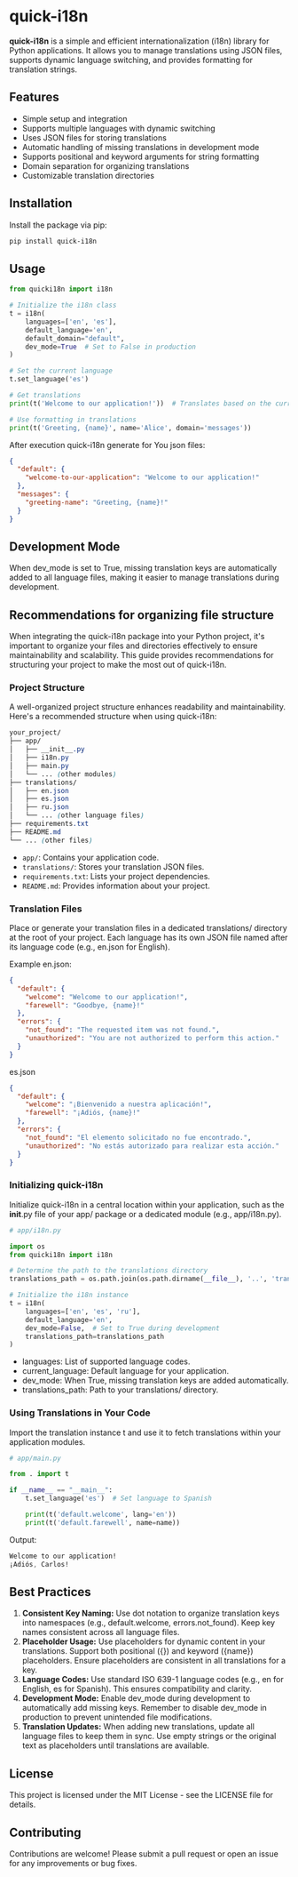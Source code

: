 # quick-i18n

**quick-i18n** is a simple and efficient internationalization (i18n) library for Python applications. It allows you to manage translations using JSON files, supports dynamic language switching, and provides formatting for translation strings.

## Features

- Simple setup and integration
- Supports multiple languages with dynamic switching
- Uses JSON files for storing translations
- Automatic handling of missing translations in development mode
- Supports positional and keyword arguments for string formatting
- Domain separation for organizing translations
- Customizable translation directories

## Installation

Install the package via pip:

```bash
pip install quick-i18n
```

## Usage

```python
from quicki18n import i18n

# Initialize the i18n class
t = i18n(
    languages=['en', 'es'],
    default_language='en',
    default_domain="default",
    dev_mode=True  # Set to False in production
)

# Set the current language
t.set_language('es')

# Get translations
print(t('Welcome to our application!'))  # Translates based on the current language

# Use formatting in translations
print(t('Greeting, {name}', name='Alice', domain='messages'))
```

After execution quick-i18n generate for You json files:

```json
{
  "default": {
    "welcome-to-our-application": "Welcome to our application!"
  },
  "messages": {
    "greeting-name": "Greeting, {name}!"
  }
}
```

## Development Mode

When dev_mode is set to True, missing translation keys are automatically added to all language files,
making it easier to manage translations during development.


## Recommendations for organizing file structure

When integrating the quick-i18n package into your Python project, it's important to organize your files and
directories effectively to ensure maintainability and scalability. This guide provides recommendations for 
structuring your project to make the most out of quick-i18n.

### Project Structure

A well-organized project structure enhances readability and maintainability. Here's a recommended structure 
when using quick-i18n:
```scss
your_project/
├── app/
│   ├── __init__.py
│   ├── i18n.py
│   ├── main.py
│   └── ... (other modules)
├── translations/
│   ├── en.json
│   ├── es.json
│   ├── ru.json
│   └── ... (other language files)
├── requirements.txt
├── README.md
└── ... (other files)
```
- `app/`: Contains your application code.
- `translations/`: Stores your translation JSON files.
- `requirements.txt`: Lists your project dependencies.
- `README.md`: Provides information about your project.

### Translation Files

Place or generate your translation files in a dedicated translations/ 
directory at the root of your project. Each language has its own 
JSON file named after its language code (e.g., en.json for English).

Example en.json:
```json
{
  "default": {
    "welcome": "Welcome to our application!",
    "farewell": "Goodbye, {name}!"
  },
  "errors": {
    "not_found": "The requested item was not found.",
    "unauthorized": "You are not authorized to perform this action."
  }
}
```

es.json
```json
{
  "default": {
    "welcome": "¡Bienvenido a nuestra aplicación!",
    "farewell": "¡Adiós, {name}!"
  },
  "errors": {
    "not_found": "El elemento solicitado no fue encontrado.",
    "unauthorized": "No estás autorizado para realizar esta acción."
  }
}


```

### Initializing quick-i18n
Initialize quick-i18n in a central location within your application, such as the __init__.py file of your app/ package 
or a dedicated module (e.g., app/i18n.py).

```python 
# app/i18n.py

import os
from quicki18n import i18n

# Determine the path to the translations directory
translations_path = os.path.join(os.path.dirname(__file__), '..', 'translations')

# Initialize the i18n instance
t = i18n(
    languages=['en', 'es', 'ru'],
    default_language='en',
    dev_mode=False,  # Set to True during development
    translations_path=translations_path
)
```
- languages: List of supported language codes.
- current_language: Default language for your application.
- dev_mode: When True, missing translation keys are added automatically.
- translations_path: Path to your translations/ directory.

### Using Translations in Your Code
Import the translation instance t and use it to fetch translations within your application modules.

```python
# app/main.py

from . import t

if __name__ == "__main__":
    t.set_language('es')  # Set language to Spanish

    print(t('default.welcome', lang='en'))
    print(t('default.farewell', name=name))


```

Output:
```css
Welcome to our application!
¡Adiós, Carlos!
```
## Best Practices
1. **Consistent Key Naming:**
Use dot notation to organize translation keys into namespaces (e.g., default.welcome, errors.not_found).
Keep key names consistent across all language files.
2. **Placeholder Usage:**
Use placeholders for dynamic content in your translations.
Support both positional ({}) and keyword ({name}) placeholders.
Ensure placeholders are consistent in all translations for a key.
3. **Language Codes:**
Use standard ISO 639-1 language codes (e.g., en for English, es for Spanish).
This ensures compatibility and clarity.
4. **Development Mode:**
Enable dev_mode during development to automatically add missing keys.
Remember to disable dev_mode in production to prevent unintended file modifications.
5. **Translation Updates:**
When adding new translations, update all language files to keep them in sync.
Use empty strings or the original text as placeholders until translations are available.

## License

This project is licensed under the MIT License - see the LICENSE file for details.

## Contributing

Contributions are welcome! Please submit a pull request or open an issue for any improvements or bug fixes.
